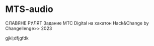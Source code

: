 # MTS-audio
СЛАВЯНЕ РУЛЯТ
Задание МТС Digital на хакатон Hack&amp;Change by Changellenge>> 2023

gjkl;dfjgfdk
